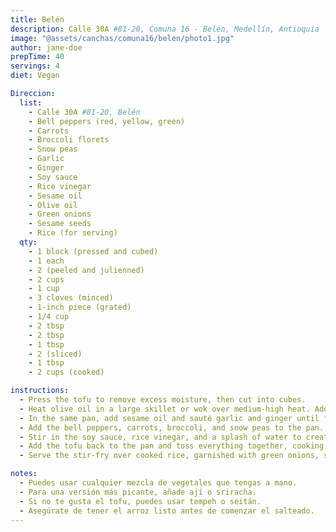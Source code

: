 ```yaml
---
title: Belén
description: Calle 30A #81-20, Comuna 16 - Belén, Medellín, Antioquia
image: "@assets/canchas/comuna16/belen/photo1.jpg"
author: jane-doe
prepTime: 40
servings: 4
diet: Vegan

Direccion:
  list:
    - Calle 30A #81-20, Belén
    - Bell peppers (red, yellow, green)
    - Carrots
    - Broccoli florets
    - Snow peas
    - Garlic
    - Ginger
    - Soy sauce
    - Rice vinegar
    - Sesame oil
    - Olive oil
    - Green onions
    - Sesame seeds
    - Rice (for serving)
  qty:
    - 1 block (pressed and cubed)
    - 1 each
    - 2 (peeled and julienned)
    - 2 cups
    - 1 cup
    - 3 cloves (minced)
    - 1-inch piece (grated)
    - 1/4 cup
    - 2 tbsp
    - 2 tbsp
    - 1 tbsp
    - 2 (sliced)
    - 1 tbsp
    - 2 cups (cooked)

instructions:
  - Press the tofu to remove excess moisture, then cut into cubes.
  - Heat olive oil in a large skillet or wok over medium-high heat. Add the tofu and cook until golden and crispy, about 5-7 minutes. Set aside.
  - In the same pan, add sesame oil and sauté garlic and ginger until fragrant.
  - Add the bell peppers, carrots, broccoli, and snow peas to the pan. Stir-fry for 4-5 minutes, until the vegetables are tender-crisp.
  - Stir in the soy sauce, rice vinegar, and a splash of water to create a light sauce.
  - Add the tofu back to the pan and toss everything together, cooking for another 2-3 minutes.
  - Serve the stir-fry over cooked rice, garnished with green onions, sesame seeds, and a drizzle of additional soy sauce if desired.

notes:
  - Puedes usar cualquier mezcla de vegetales que tengas a mano.
  - Para una versión más picante, añade ají o sriracha.
  - Si no te gusta el tofu, puedes usar tempeh o seitán.
  - Asegúrate de tener el arroz listo antes de comenzar el salteado.
---
```

